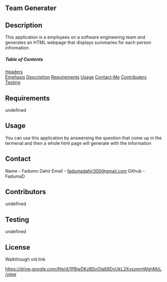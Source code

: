 ## Team Generater
   ## Description
  This application is a employees on a software engineering team and generates an HTML webpage that displays summaries for each person infromation 

  ##### Table of Contents  
  [Headers](#headers)  
  [Emphasis](#emphasis) 
  [Description](#description)
  [Requirements](#requirements)
  [Usage](#usage)
  [Contact-Me](#contact-me)
  [Contributers](#contributers)
  [Testing](#testing)
  
     
  ## Requirements
  undefined
  ## Usage
  You can use this application by answersing the question that come up in the termenal and then a whole html page will generate with the information
  ## Contact
  Name - Fadumo Dahir 
  Email - fadumadahir300@gmail.com
  Github - FadumaD
  ## Contributors
  undefined
  ## Testing
  undefined
  ## License
   Walkthough vid link 
   
  https://drive.google.com/file/d/1PBwDKzBSvOIa68DvUkL2XvszmmWghMzL/view
